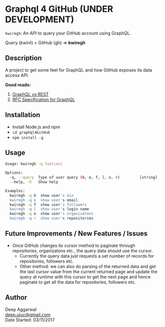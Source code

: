 Graphql 4 GitHub (UNDER DEVELOPMENT)
================

`kwiregh`: An API to query your GitHub account using GraphQL.

Query (*kwirē*) + GitHub (gh) => **kwiregh**

Description
-----------
A project to get some feel for GraphQL and how GitHub exposes its data access API.

**Good reads:**

1. [GraphQL vs REST](https://philsturgeon.uk/api/2017/01/24/graphql-vs-rest-overview/)
2. [RFC Specification for GraphQL](http://facebook.github.io/graphql/)

Installation
------------
- Install Node.js and npm
- `cd graphql4GitHub`
- `npm install -g`

Usage
-----

```sh
Usage: kwiregh -q [option]

Options:
  -q, --query  Type of user query (b, e, f, l, o, r)         [string] [required]
  --help, -h   Show help                                               [boolean]

Examples:
  kwiregh -q b  show user's bio
  kwiregh -q e  show user's email
  kwiregh -q f  show user's followers
  kwiregh -q l  show user's login name
  kwiregh -q o  show user's organizatons
  kwiregh -q r  show user's repositories

```

Future Improvements / New Features / Issues
-------------------------------------------
- Once GitHub changes its cursor method to paginate through repositories, organizatons etc., the query data should use the cursor.
    - Currently the query data just requests a set number of records for repositories, followers etc.
    - Other method: we can also do parsing of the returned data and get the last cursor value from the current returned page and update the query at runtime with this cursor to get the next page and hence paginate to get all the data for repositories, followers etc.

Author
------
Deep Aggarwal  
deep.uiuc@gmail.com  
Date Started: 03/11/2017  
